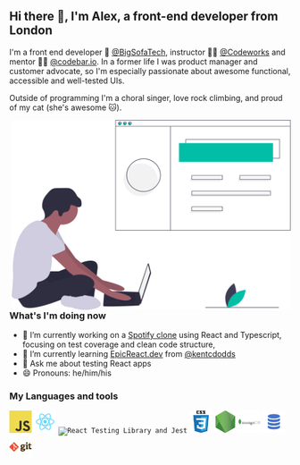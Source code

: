 ## Hi there 👋, I'm Alex, a front-end developer from London

I'm a front end developer 🏢 [@BigSofaTech](https://github.com/thebigsofa),  instructor 👨‍🏫 [@Codeworks](https://github.com/codeworks) and mentor 🦸‍♂️ [@codebar.io](http://codebar.io/). In a former life I was product manager and customer advocate, so I'm especially passionate about awesome functional, accessible and well-tested UIs.

Outside of programming I'm a choral singer, love rock climbing, and proud of my cat (she's awesome 🐱).

<img align="right" alt="illustration of web developer with laptop" src="./assets/undraw_web_developer_p3e5.svg" width="500" height="340" />

### What's I'm doing now

- 🔭 I’m currently working on a [Spotify clone](https://github.com/AlexKMarshall/spotify-clone) using React and Typescript, focusing on test coverage and clean code structure,
- 🌱 I’m currently learning [EpicReact.dev](https://epicreact.dev) from [@kentcdodds](https://github.com/kentcdodds)
- 💬 Ask me about testing React apps
- 😄 Pronouns: he/him/his

### My Languages and tools

<code><img height="40" alt="Javascript" src="https://raw.githubusercontent.com/github/explore/80688e429a7d4ef2fca1e82350fe8e3517d3494d/topics/javascript/javascript.png"></code>
<code><img height="40" alt="React" src="https://raw.githubusercontent.com/github/explore/80688e429a7d4ef2fca1e82350fe8e3517d3494d/topics/react/react.png"></code>
<code><img height="40" alt="React Testing Library and Jest" src="https://avatars0.githubusercontent.com/u/49996085?s=200&v=4"></code>
<code><img height="40" alt="CSS" src="https://raw.githubusercontent.com/github/explore/80688e429a7d4ef2fca1e82350fe8e3517d3494d/topics/css/css.png"></code>
<code><img height="40" alt="nodeJs" src="https://raw.githubusercontent.com/github/explore/80688e429a7d4ef2fca1e82350fe8e3517d3494d/topics/nodejs/nodejs.png"></code>
<code><img height="40" alt="MongoDB" src="https://raw.githubusercontent.com/github/explore/80688e429a7d4ef2fca1e82350fe8e3517d3494d/topics/mongodb/mongodb.png"></code>
<code><img height="40" alt="SQL" src="https://raw.githubusercontent.com/github/explore/80688e429a7d4ef2fca1e82350fe8e3517d3494d/topics/sql/sql.png"></code>
<code><img height="40" alt="Git" src="https://raw.githubusercontent.com/github/explore/80688e429a7d4ef2fca1e82350fe8e3517d3494d/topics/git/git.png"></code>
